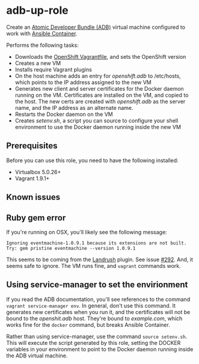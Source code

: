
# adb-up-role

Create an [Atomic Developer Bundle (ADB)](https://github.com/projectatomic/adb-atomic-developer-bundle) virtual machine configured to work with [Ansible Container](https://github.com/ansible/ansible-container).

Performs the following tasks:

- Downloads the [OpenShift Vagrantfile](https://raw.githubusercontent.com/projectatomic/adb-atomic-developer-bundle/master/components/centos/centos-openshift-setup/Vagrantfile), and sets the OpenShift version
- Creates a new VM
- Installs require Vagrant plugins
- On the host machine adds an entry for *openshift.adb* to /etc/hosts, which points to the IP address assigned to the new VM
- Generates new client and server certificates for the Docker daemon running on the VM. Certificates are installed on the VM, and copied to the host. The new certs are created with *openshift.adb* as the server name, and the IP address as an alternate name.
- Restarts the Docker daemon on the VM
- Creates *setenv.sh*, a script you can source to configure your shell environment to use the Docker daemon running inside the new VM

## Prerequisites

Before you can use this role, you need to have the following installed:

- Virtualbox 5.0.26+
- Vagrant 1.9.1+

## Known issues

Ruby gem error
--------------

If you're running on OSX, you'll likely see the following message:

```
Ignoring eventmachine-1.0.9.1 because its extensions are not built.  Try: gem pristine eventmachine --version 1.0.9.1
```

This seems to be coming from the [Landrush](https://github.com/vagrant-landrush/landrush) plugin. See issue [#292](https://github.com/vagrant-landrush/landrush/issues/292). And, it seems safe to ignore. The VM runs fine, and `vagrant` commands work.

Using service-manager to set the envirionment
---------------------------------------------

If you read the ADB documentation, you'll see references to the command `vagrant service-manager env`. In general, don't use this command. It generates new certificates when you run it, and the certificates will not be bound to the *openshit.adb* host. They're bound to *example.com*, which works fine for the `docker` command, but breaks Ansible Container. 

Rather than using service-manager, use the command `source setenv.sh`. This will execute the script generated by this role, setting the DOCKER variables in your environment to point to the Docker daemon running inside the ADB virtual machine.
